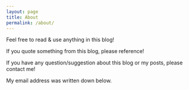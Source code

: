 ```yaml
---
layout: page
title: About
permalink: /about/
---
```


Feel free to read & use anything in this blog!

If you quote something from this blog, please reference!

If you have any question/suggestion about this blog or my posts, please contact me!

My email address was written down below.
